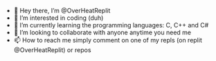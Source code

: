 - 👋 Hey there, I’m @OverHeatReplit
- 👀 I’m interested in coding (duh)
- 🌱 I’m currently learning the programming languages: C, C++ and C#
- 💞️ I’m looking to collaborate with anyone anytime you need me
- 📫 How to reach me simply comment on one of my repls (on replit @OverHeatReplit) or repos
